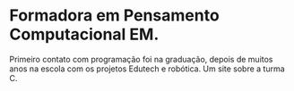 # Formadora em Pensamento Computacional EM.
Primeiro contato com programação foi na graduação, depois de muitos anos na escola com os projetos Edutech e robótica.
Um site sobre a turma C.
